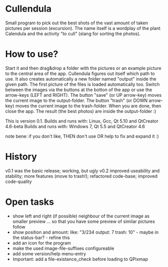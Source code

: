 # Cullendula
Small program to pick out the best shots of the vast amount of taken pictures per session (excursion).
The name itself is a wordplay of the plant Calendula and the activity "to cull" (slang for sorting the photos).


# How to use?
Start it and then drag&drop a folder with the pictures or an example picture to the central area of the app. Cullendula figures out itself which path to use.
It also creates automatically a new folder named "output" inside the given path.
The first picture of the files is loaded automatically too.
Switch between the images via the buttons at the botton of the app or use the arrow-keys (LEFT and RIGHT).
The button "save" (or UP arrow-key) moves the current image to the output-folder.
The button "trash" (or DOWN arrow-key) moves the current image to the trash-folder.
When you are done, then close the app. The result (the best photos) are inside the output-folder :)

This is version 0.1.
Builds and runs with: Linux, Gcc, Qt 5.10 and QtCreator 4.6-beta
Builds and runs with: Windows 7, Qt 5.5 and QtCreator 4.6

note bene: if you don't like, THEN don't use OR help to fix and expand it :)

# History
v0.1 was the basic release; working, but ugly
v0.2 improved useability and stability; more features (move to trash!); refactored code-base; improved code-quality

# Open tasks
- show left and right (if possible) neighbour of the current image as smaller preview ... so that you have some preview of similar pictures follow
- show position and amount: like: "3/234 output: 7 trash: 10" - maybe in the status-bar? - refine this
- add an icon for the program
- make the used image-file-suffixes configureable
- add some version/help menu-entry
- Important: add a file-existance_check before loading to QPixmap
